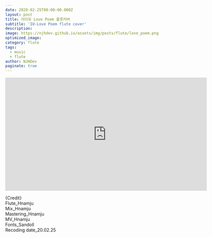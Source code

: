 ```yaml
---
date: 2020-02-25T00:00:00.000Z
layout: post
title: 아이유 Love Poem 플룻커버
subtitle: 'IU-Love Poem flute cover'
description: 
image: https://njhdev.github.io/assets/img/posts/flute/love_poem.png
optimized_image: 
category: flute
tags:
  - music
  - flute
author: NJHDev
paginate: true
---
```


<iframe width="640" height="360" src="https://www.youtube.com/embed/Un97ZXTcgz8?autoplay=1" title="YouTube video player" frameborder="0" allow="accelerometer; autoplay; clipboard-write; encrypted-media; gyroscope; picture-in-picture" allowfullscreen></iframe>

{Credit}
<br/>Flute_Hnamju
<br/>Mix_Hnamju
<br/>Mastering_Hnamju
<br/>MV_Hnamju
<br/>Fonts_Sandoll
<br/>Recoding date_20.02.25
